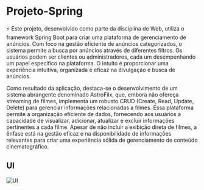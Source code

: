 # Projeto-Spring
⚡ Este projeto, desenvolvido como parte da disciplina de Web, utiliza o framework Spring Boot para criar uma plataforma de gerenciamento de anúncios. Com foco na gestão eficiente de anúncios categorizados, o sistema permite a busca por anúncios através de diferentes filtros. Os usuários podem ser clientes ou administradores, cada um desempenhando um papel específico na plataforma. O intuito é proporcionar uma experiência intuitiva, organizada e eficaz na divulgação e busca de anúncios.

Como resultado da aplicação, destaca-se o desenvolvimento de um sistema abrangente denominado AstroFilx, que, embora não ofereça streaming de filmes, implementa um robusto CRUD (Create, Read, Update, Delete) para gerenciar informações relacionadas a filmes. Essa plataforma permite a organização eficiente de dados, fornecendo aos usuários a capacidade de visualizar, adicionar, atualizar e excluir informações pertinentes a cada filme. Apesar de não incluir a exibição direta de filmes, a ênfase está na gestão eficaz e na disponibilidade de informações relevantes para criar uma experiência sólida de gerenciamento de conteúdo cinematográfico.

## UI 

![UI](https://uploaddeimagens.com.br/images/004/727/178/full/Sem-T%C3%ADtulo-2.png?1706639852)
